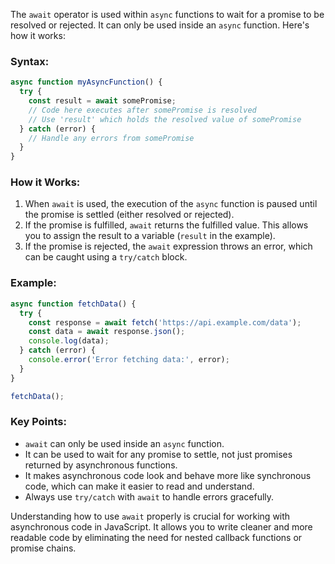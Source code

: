 The `await` operator is used within `async` functions to wait for a promise to be resolved or rejected. It can only be used inside an `async` function. Here's how it works:

### Syntax:
```javascript
async function myAsyncFunction() {
  try {
    const result = await somePromise;
    // Code here executes after somePromise is resolved
    // Use 'result' which holds the resolved value of somePromise
  } catch (error) {
    // Handle any errors from somePromise
  }
}
```

### How it Works:
1. When `await` is used, the execution of the `async` function is paused until the promise is settled (either resolved or rejected).
2. If the promise is fulfilled, `await` returns the fulfilled value. This allows you to assign the result to a variable (`result` in the example).
3. If the promise is rejected, the `await` expression throws an error, which can be caught using a `try/catch` block.

### Example:
```javascript
async function fetchData() {
  try {
    const response = await fetch('https://api.example.com/data');
    const data = await response.json();
    console.log(data);
  } catch (error) {
    console.error('Error fetching data:', error);
  }
}

fetchData();
```

### Key Points:
- `await` can only be used inside an `async` function.
- It can be used to wait for any promise to settle, not just promises returned by asynchronous functions.
- It makes asynchronous code look and behave more like synchronous code, which can make it easier to read and understand.
- Always use `try/catch` with `await` to handle errors gracefully.

Understanding how to use `await` properly is crucial for working with asynchronous code in JavaScript. It allows you to write cleaner and more readable code by eliminating the need for nested callback functions or promise chains.